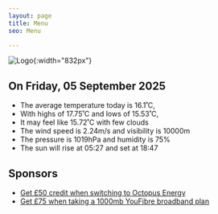 ```yaml
---
layout: page
title: Menu
seo: Menu

---
```


![Logo](/images/logo.jpg){:width="832px"}

<!-- weather_marker starts -->
## On Friday, 05 September 2025

- The average temperature today is 16.1˚C,
- With highs of 17.75˚C and lows of 15.53˚C,
- It may feel like 15.72˚C with few clouds
- The wind speed is 2.24m/s and visibility is 10000m
- The pressure is 1019hPa and humidity is 75%
- The sun will rise at 05:27 and set at 18:47

<!-- weather_marker ends -->

## Sponsors

- [Get £50 credit when switching to Octopus Energy](https://bit.ly/3oD1nnS)
- [Get £75 when taking a 1000mb YouFibre broadband plan](https://aklam.io/91zWhU?)
